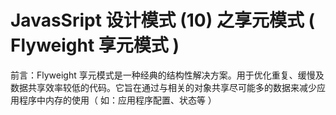 # JavasSript 设计模式 (10) 之享元模式 ( Flyweight 享元模式 )

前言：Flyweight 享元模式是一种经典的结构性解决方案。用于优化重复、缓慢及数据共享效率较低的代码。它旨在通过与相关的对象共享尽可能多的数据来减少应用程序中内存的使用（ 如：应用程序配置、状态等 ）

